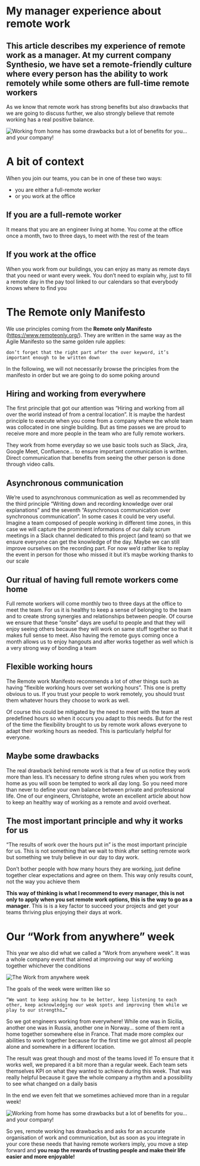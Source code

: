 # My manager experience about remote work
## This article describes my experience of remote work as a manager. At my current company Synthesio, we have set a remote-friendly culture where every person has the ability to work remotely while some others are full-time remote workers

As we know that remote work has strong benefits but also drawbacks that we are going to discuss further, we also strongly believe that remote working has a real positive balance.

  ![Working from home has some drawbacks but a lot of benefits for you… and your company!](images/../../images/my-manager-experience-about-remote-working-01.jpg)

# A bit of context

When you join our teams, you can be in one of these two ways:

* you are either a full-remote worker
* or you work at the office

## If you are a full-remote worker

It means that you are an engineer living at home. You come at the office once a month, two to three days, to meet with the rest of the team

## If you work at the office

When you work from our buildings, you can enjoy as many as remote days that you need or want every week. You don’t need to explain why, just to fill a remote day in the pay tool linked to our calendars so that everybody knows where to find you

# The Remote only Manifesto

We use principles coming from the **Remote only Manifesto** (https://www.remoteonly.org/). 
They are written in the same way as the Agile Manifesto so the same golden rule applies:

`don’t forget that the right part after the over keyword, it’s important enough to be written down`

In the following, we will not necessarily browse the principles from the manifesto in order but we are going to do some poking around

## Hiring and working from everywhere

The first principle that got our attention was “Hiring and working from all over the world instead of from a central location”.
It is maybe the hardest principle to execute when you come from a company where the whole team was collocated in one single building. But as time passes we are proud to receive more and more people in the team who are fully remote workers.

They work from home everyday so we use basic tools such as Slack, Jira, Google Meet, Confluence… to ensure important communication is written. Direct communication that benefits from seeing the other person is done through video calls.

## Asynchronous communication

We’re used to asynchronous communication as well as recommended by the third principle “Writing down and recording knowledge over oral explanations” and the seventh “Asynchronous communication over synchronous communication”. 
In some cases it could be very useful. Imagine a team composed of people working in different time zones, in this case we will capture the prominent informations of our daily scrum meetings in a Slack channel dedicated to this project (and team) so that we ensure everyone can get the knowledge of the day. 
Maybe we can still improve ourselves on the recording part. For now we’d rather like to replay the event in person for those who missed it but it’s maybe working thanks to our scale

## Our ritual of having full remote workers come home

Full remote workers will come monthly two to three days at the office to meet the team. For us it is healthy to keep a sense of belonging to the team and to create strong synergies and relationships between people. 
Of course we ensure that these “onsite” days are useful to people and that they will enjoy seeing others because they will work on same stuff together so that it makes full sense to meet. 
Also having the remote guys coming once a month allows us to enjoy hangouts and after works together as well which is a very strong way of bonding a team

## Flexible working hours

The Remote work Manifesto recommends a lot of other things such as having “flexible working hours over set working hours”. 
This one is pretty obvious to us. 
If you trust your people to work remotely, you should trust them whatever hours they choose to work as well.

Of course this could be mitigated by the need to meet with the team at predefined hours so when it occurs you adapt to this needs. But for the rest of the time the flexibility brought to us by remote work allows everyone to adapt their working hours as needed. This is particularly helpful for everyone.

## Maybe some drawbacks

The real drawback behind remote work is that a few of us notice they work more than less. It’s necessary to define strong rules when you work from home as you will soon be tempted to work all day long. So you need more than never to define your own balance between private and professional life. One of our engineers, Christophe, wrote an excellent article about how to keep an healthy way of working as a remote and avoid overheat.

## The most important principle and why it works for us

“The results of work over the hours put in” is the most important principle for us. This is not something that we wait to think after setting remote work but something we truly believe in our day to day work.

Don’t bother people with how many hours they are working, just define together clear expectations and agree on them. This way only results count, not the way you achieve them

**This way of thinking is what I recommend to every manager, this is not only to apply when you set remote work options, this is the way to go as a manager**. This is is a key factor to succeed your projects and get your teams thriving plus enjoying their days at work.

# Our “Work from anywhere” week

This year we also did what we called a “Work from anywhere week”. It was a whole company event that aimed at improving our way of working together whichever the conditions

![The Work from anywhere week](images/../../images/my-manager-experience-about-remote-working-02.png)

The goals of the week were written like so

`“We want to keep asking how to be better, keep listening to each other, keep acknowledging our weak spots and improving them while we play to our strengths…”`

So we got engineers working from everywhere! While one was in Sicilia, another one was in Russia, another one in Norway… some of them rent a home together somewhere else in France. That made more complex our abilities to work together because for the first time we got almost all people alone and somewhere in a different location.

The result was great though and most of the teams loved it! To ensure that it works well, we prepared it a bit more than a regular week. Each team sets themselves KPI on what they wanted to achieve during this week. That was really helpful because it gave the whole company a rhythm and a possibility to see what changed on a daily basis

In the end we even felt that we sometimes achieved more than in a regular week!

![Working from home has some drawbacks but a lot of benefits for you… and your company!](images/../../images/my-manager-experience-about-remote-working-03.jpg)

So yes, remote working has drawbacks and asks for an accurate organisation of work and communication, but as soon as you integrate in your core these needs that having remote workers imply, you move a step forward and **you reap the rewards of trusting people and make their life easier and more enjoyable!**